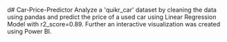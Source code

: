 d# Car-Price-Predictor
Analyze a 'quikr_car' dataset by cleaning the data using pandas and predict the price of a used car using Linear Regression Model with r2_score=0.89.
Further an interactive visualization was created using Power BI.
